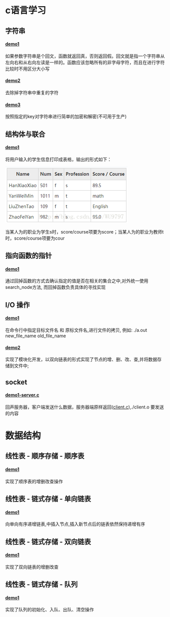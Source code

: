 # c语言学习

## 字符串

#### <a href="./string/huiwen.c">demo1</a>
如果参数字符串是个回文，函数就返回真，否则返回假。回文就是指一个字符串从左向右和从右向左读是一样的。函数应该忽略所有的非字母字符，而且在进行字符比较时不用区分大小写

#### <a href="./string/quchong.c">demo2</a>
去除掉字符串中重复的字符

#### <a href="./string/decr_encry.c">demo3</a>
按照指定的key对字符串进行简单的加密和解密(不可用于生产)

## 结构体与联合
#### <a href="./struct/table.c">demo1</a>
将用户输入的学生信息打印成表格，输出的形式如下：<br/>

![avatar](./img/20170815163734777.png)<br/>

当某人为的职业为学生s时，score/course项要为score；当某人为的职业为教师t时，score/course项要为cour

## 指向函数的指针

#### <a href="./funcpoint/findnode.c">demo1</a>
通过回掉函数的方式去确认指定的值是否在相关的集合之中,对外统一使用search_node方法, 而回掉函数负责具体的寻找实现

## I/O 操作
#### <a href="./io/copy_file.c">demo1</a>
在命令行中指定目标文件名 和 原标文件名,进行文件的拷贝, 例如: ./a.out new_file_name old_file_name 

#### <a href="./io/component/main.c">demo2</a>
实现了模块化开发，以双向链表的形式实现了节点的增、删、改、查,并将数据存储到文件中;

## socket
#### <a href="./server/server.c">demo1-server.c</a>
回声服务器，客户端发送什么数据，服务器端原样返回(<a href="./server/client.c">client.c</a>),./client.o 要发送的内容

# 数据结构

## 线性表 - 顺序存储 - 顺序表

#### <a href="./datastruct/linearlist/sequence/sequence.c">demo1</a>
实现了顺序表的增删改查操作

## 线性表 - 链式存储 - 单向链表

#### <a href="./datastruct/linearlist/chain/singlelink/single.c">demo1</a>
向单向有序递增链表,中插入节点,插入新节点后的链表依然保持递增有序

## 线性表 - 链式存储 - 双向链表

#### <a href="./datastruct/linearlist/chain/doublelink/doublelink.c">demo1</a>
实现了双向链表的增删改查

## 线性表 - 链式存储 - 队列

#### <a href="./datastruct/linearlist/chain/queue/queue.c">demo1</a>
实现了队列的初始化、入队、出队、清空操作
